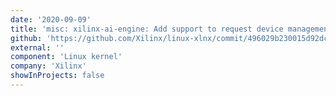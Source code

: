 ```yaml
---
date: '2020-09-09'
title: 'misc: xilinx-ai-engine: Add support to request device management services'
github: 'https://github.com/Xilinx/linux-xlnx/commit/496029b230015d92dc4b7f24edc80ab40daaa098'
external: ''
component: 'Linux kernel'
company: 'Xilinx'
showInProjects: false
---
```

